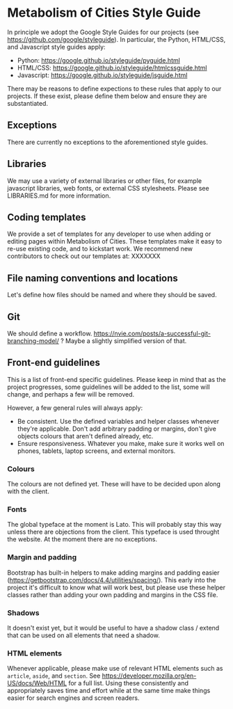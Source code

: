 # Metabolism of Cities Style Guide

In principle we adopt the Google Style Guides for our projects (see https://github.com/google/styleguide). In particular, the Python, HTML/CSS, and Javascript style guides apply:

- Python: https://google.github.io/styleguide/pyguide.html
- HTML/CSS: https://google.github.io/styleguide/htmlcssguide.html
- Javascript: https://google.github.io/styleguide/jsguide.html

There may be reasons to define expections to these rules that apply to our projects. If these exist, please define them below and ensure they are substantiated. 

## Exceptions

There are currently no exceptions to the aforementioned style guides.

## Libraries

We may use a variety of external libraries or other files, for example javascript libraries, web fonts, or external CSS stylesheets. Please see LIBRARIES.md for more information.

## Coding templates

We provide a set of templates for any developer to use when adding or editing pages within Metabolism of Cities. These templates make it easy to re-use existing code, and to kickstart work. We recommend new contributors to check out our templates at: XXXXXXX

## File naming conventions and locations

Let's define how files should be named and where they should be saved.

## Git 

We should define a workflow.
https://nvie.com/posts/a-successful-git-branching-model/ ?
Maybe a slightly simplified version of that.

## Front-end guidelines

This is a list of front-end specific guidelines. Please keep in mind that as the project progresses, some guidelines will be added to the list, some will change, and perhaps a few will be removed.

However, a few general rules will always apply:

- Be consistent. Use the defined variables and helper classes whenever they're applicable. Don't add arbitrary padding or margins, don't give objects colours that aren't defined already, etc. 
- Ensure responsiveness. Whatever you make, make sure it works well on phones, tablets, laptop screens, and external monitors.

### Colours

The colours are not defined yet. These will have to be decided upon along with the client.

### Fonts

The global typeface at the moment is Lato. This will probably stay this way unless there are objections from the client. This typeface is used throught the website. At the moment there are no exceptions.

### Margin and padding

Bootstrap has built-in helpers to make adding margins and padding easier (https://getbootstrap.com/docs/4.4/utilities/spacing/). This early into the project it's difficult to know what will work best, but please use these helper classes rather than adding your own padding and margins in the CSS file.

### Shadows

It doesn't exist yet, but it would be useful to have a shadow class / extend that can be used on all elements that need a shadow.

### HTML elements

Whenever applicable, please make use of relevant HTML elements such as `article`, `aside`, and `section`. See https://developer.mozilla.org/en-US/docs/Web/HTML for a full list. Using these consistently and appropriately saves time and effort while at the same time make things easier for search engines and screen readers.